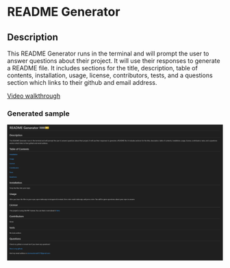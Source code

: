 # README Generator           
## Description
This README Generator runs in the terminal and will prompt the user to answer questions about their project. It will use their responses to generate a README file. It includes sections for the title, description, table of contents, installation, usage, license, contributors, tests, and a questions section which links to their github and email address.

[Video walkthrough](https://drive.google.com/file/d/1Poo70AtfZh5bCYfxIP8uL6gKKmaosiHz/view)

### Generated sample

![sample](./image/sample.png)